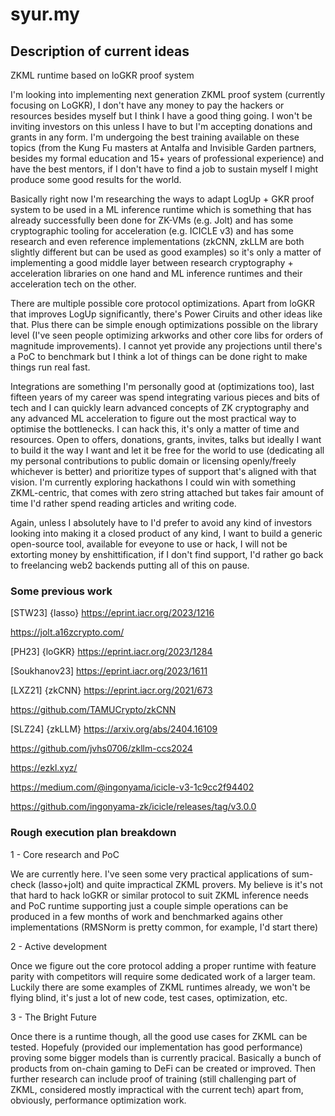 # syur.my

## Description of current ideas

ZKML runtime based on loGKR proof system

I'm looking into implementing next generation ZKML proof system (currently focusing on LoGKR), I don't have any money to pay the hackers or resources besides myself but I think I have a good thing going. I won't be inviting investors on this unless I have to but I'm accepting donations and grants in any form. I'm undergoing the best training available on these topics (from the Kung Fu masters at Antalfa and Invisible Garden partners, besides my formal education and 15+ years of professional experience) and have the best mentors, if I don't have to find a job to sustain myself I might produce some good results for the world.

Basically right now I'm researching the ways to adapt LogUp + GKR proof system to be used in a ML inference runtime which is something that has already successfully been done for ZK-VMs (e.g. Jolt) and has some cryptographic tooling for acceleration (e.g. ICICLE v3) and has some research and even reference implementations (zkCNN, zkLLM are both slightly different but can be used as good examples) so it's only a matter of implementing a good middle layer between research cryptography + acceleration libraries on one hand and ML inference runtimes and their acceleration tech on the other.

There are multiple possible core protocol optimizations. Apart from loGKR that improves LogUp significantly, there's Power Ciruits and other ideas like that. Plus there can be simple enough optimizations possible on the library level (I've seen people optimizing arkworks and other core libs for orders of magnitude improvements). I cannot yet provide any projections until there's a PoC to benchmark but I think a lot of things can be done right to make things run real fast.

Integrations are something I'm personally good at (optimizations too), last fifteen years of my career was spend integrating various pieces and bits of tech and I can quickly learn advanced concepts of ZK cryptography and any advanced ML acceleration to figure out the most practical way to optimise the bottlenecks. I can hack this, it's only a matter of time and resources. Open to offers, donations, grants, invites, talks but ideally I want to build it the way I want and let it be free for the world to use (dedicating all my personal contributions to public domain or licensing openly/freely whichever is better) and prioritize types of support that's aligned with that vision. I'm currently exploring hackathons I could win with something ZKML-centric, that comes with zero string attached but takes fair amount of time I'd rather spend reading articles and writing code.

Again, unless I absolutely have to I'd prefer to avoid any kind of investors looking into making it a closed product of any kind, I want to build a generic open-source tool, available for eveyone to use or hack, I will not be extorting money by enshittification, if I don't find support, I'd rather go back to freelancing web2 backends putting all of this on pause.

### Some previous work

[STW23] {lasso} https://eprint.iacr.org/2023/1216

https://jolt.a16zcrypto.com/

[PH23] {loGKR} https://eprint.iacr.org/2023/1284

[Soukhanov23] https://eprint.iacr.org/2023/1611

[LXZ21] {zkCNN} https://eprint.iacr.org/2021/673

https://github.com/TAMUCrypto/zkCNN

[SLZ24] {zkLLM} https://arxiv.org/abs/2404.16109

https://github.com/jvhs0706/zkllm-ccs2024

https://ezkl.xyz/

https://medium.com/@ingonyama/icicle-v3-1c9cc2f94402

https://github.com/ingonyama-zk/icicle/releases/tag/v3.0.0

### Rough execution plan breakdown

1 - Core research and PoC

We are currently here. I've seen some very practical applications of sum-check (lasso+jolt) and quite impractical ZKML provers. My believe is it's not that hard to hack loGKR or similar protocol to suit ZKML inference needs and PoC runtime supporting just a couple simple operations can be produced in a few months of work and benchmarked agains other implementations (RMSNorm is pretty common, for example, I'd start there)

2 - Active development

Once we figure out the core protocol adding a proper runtime with feature parity with competitors will require some dedicated work of a larger team. Luckily there are some examples of ZKML runtimes already, we won't be flying blind, it's just a lot of new code, test cases, optimization, etc.

3 - The Bright Future

Once there is a runtime though, all the good use cases for ZKML can be tested. Hopefuly (provided our implementation has good performance) proving some bigger models than is currently pracical. Basically a bunch of products from on-chain gaming to DeFi can be created or improved. Then further research can include proof of training (still challenging part of ZKML, considered mostly impractical with the current tech) apart from, obviously, performance optimization work.
